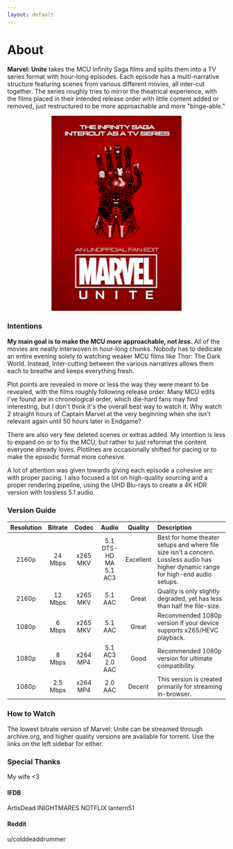 ```yaml
---
layout: default
---
```


# About

**Marvel: Unite** takes the MCU Infinity Saga films and splits them into a TV series format with hour-long episodes. Each episode has a multi-narrative structure featuring scenes from various different movies, all inter-cut together. The series roughly tries to mirror the theatrical experience, with the films placed in their intended release order with little content added or removed, just restructured to be more approachable and more "binge-able."


<p align="center">
  <img src="assets/images/seriesPoster_450px.jpg" />
</p>

### Intentions

**My main goal is to make the MCU _more_ approachable, not _less_.** All of the movies are neatly interwoven in hour-long chunks. Nobody has to dedicate an entire evening solely to watching weaker MCU films like Thor: The Dark World. Instead, Inter-cutting between the various narratives allows them each to breathe and keeps everything fresh.

Plot points are revealed in more or less the way they were meant to be revealed, with the films roughly following release order. Many MCU edits I've found are in chronological order, which die-hard fans may find interesting, but I don't think it's the overall best way to watch it. Why watch 2 straight hours of Captain Marvel at the very beginning when she isn't relevant again until 50 hours later in Endgame?

There are also very few deleted scenes or extras added. My intention is less to expand on or to fix the MCU, but rather to just reformat the content everyone already loves. Plotlines are occasionally shifted for pacing or to make the episodic format more cohesive.

A lot of attention was given towards giving each episode a cohesive arc with proper pacing. I also focused a lot on high-quality sourcing and a proper rendering pipeline, using the UHD Blu-rays to create a 4K HDR version with lossless 5.1 audio.

### Version Guide

| Resolution | Bitrate | Codec | Audio    | Quality | Description                                               |
| :---: | :---: | :---: | :---: | :---: | :----------------------------------------------------------- |
| 2160p | 24 Mbps | x265 MKV | 5.1 DTS-HD MA<br />5.1 AC3 | Excellent | Best for home theater setups and where file size isn't a concern. Lossless audio has higher dynamic range for high-end audio setups. |
| 2160p | 12 Mbps | x265 MKV | 5.1 AAC | Great | Quality is only slightly degraded, yet has less than half the file-size. |
| 1080p | 6 Mbps | x265 MKV | 5.1 AAC | Great | Recommended 1080p version if your device supports x265/HEVC playback. |
| 1080p | 8 Mbps | x264 MP4 | 5.1 AC3<br />2.0 AAC | Good | Recommended 1080p version for ultimate compatibility. |
| 1080p | 2.5 Mbps | x264 MP4 | 2.0 AAC | Decent | This version is created primarily for streaming in-browser. |

### How to Watch

The lowest bitrate version of Marvel: Unite can be streamed through archive.org, and higher quality versions are available for torrent. Use the links on the left sidebar for either.

### Special Thanks
My wife <3

#### IFDB
ArtisDead
INIGHTMARES
NOTFLIX
lantern51

#### Reddit
u/colddeaddrummer
